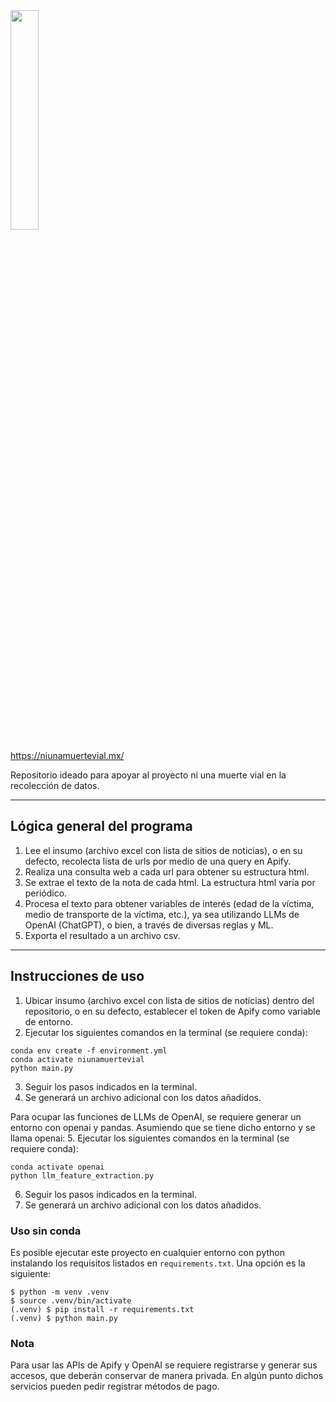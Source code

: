 <img src="numv_logo.png" width="30%" />

https://niunamuertevial.mx/

Repositorio ideado para apoyar al proyecto ni una muerte vial en la recolección de datos.

---------------------------------------------------------------------------------------------------------------------

## Lógica general del programa

1. Lee el insumo (archivo excel con lista de sitios de noticias), o en su defecto, recolecta lista de urls por medio de una query en Apify.
2. Realiza una consulta web a cada url para obtener su estructura html.
3. Se extrae el texto de la nota de cada html. La estructura html varía por periódico.
4. Procesa el texto para obtener variables de interés (edad de la víctima, medio de transporte de la víctima, etc.), ya sea utilizando LLMs de OpenAI (ChatGPT), o bien, a través de diversas reglas y ML.
5. Exporta el resultado a un archivo csv.

---------------------------------------------------------------------------------------------------------------------

## Instrucciones de uso

1. Ubicar insumo (archivo excel con lista de sitios de noticias) dentro del repositorio, o en su defecto, establecer el token de Apify como variable de entorno.
2. Ejecutar los siguientes comandos en la terminal (se requiere conda):
```
conda env create -f environment.yml
conda activate niunamuertevial
python main.py
```
3. Seguir los pasos indicados en la terminal.
4. Se generará un archivo adicional con los datos añadidos.

Para ocupar las funciones de LLMs de OpenAI, se requiere generar un entorno con openai y pandas.
Asumiendo que se tiene dicho entorno y se llama openai:
5. Ejecutar los siguientes comandos en la terminal (se requiere conda):
```
conda activate openai
python llm_feature_extraction.py
```
6. Seguir los pasos indicados en la terminal.
7. Se generará un archivo adicional con los datos añadidos.

### Uso sin conda

Es posible ejecutar este proyecto en cualquier entorno con python instalando los
requisitos listados en `requirements.txt`. Una opción es la siguiente:

```shell-session
$ python -m venv .venv
$ source .venv/bin/activate
(.venv) $ pip install -r requirements.txt
(.venv) $ python main.py
```

### Nota

Para usar las APIs de Apify y OpenAI se requiere registrarse y generar sus accesos, que deberán conservar de manera privada. En algún punto dichos servicios pueden pedir registrar métodos de pago.